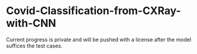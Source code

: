 # Covid-Classification-from-CXRay-with-CNN

Current progress is private and will be pushed with a license after the model suffices the test cases.
